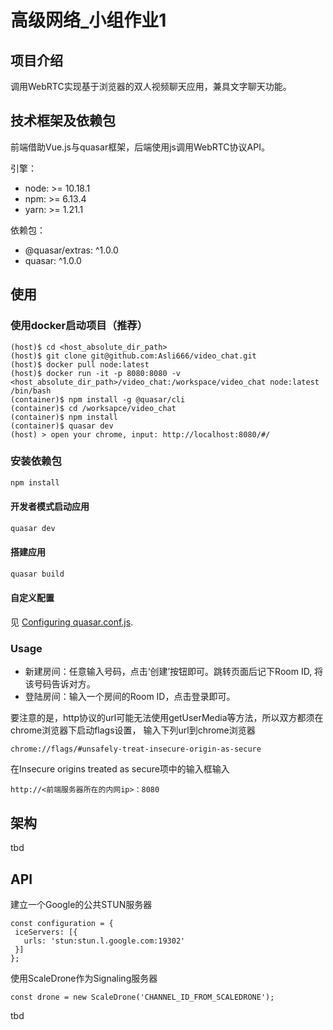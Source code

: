 # 高级网络_小组作业1

## 项目介绍
调用WebRTC实现基于浏览器的双人视频聊天应用，兼具文字聊天功能。
## 技术框架及依赖包
前端借助Vue.js与quasar框架，后端使用js调用WebRTC协议API。

引擎：
* node: >= 10.18.1
* npm: >= 6.13.4
* yarn: >= 1.21.1

依赖包：
* @quasar/extras: ^1.0.0
* quasar: ^1.0.0

## 使用
### 使用docker启动项目（推荐）
```
(host)$ cd <host_absolute_dir_path>
(host)$ git clone git@github.com:Asli666/video_chat.git
(host)$ docker pull node:latest
(host)$ docker run -it -p 8080:8080 -v <host_absolute_dir_path>/video_chat:/workspace/video_chat node:latest /bin/bash
(container)$ npm install -g @quasar/cli
(container)$ cd /worksapce/video_chat
(container)$ npm install
(container)$ quasar dev
(host) > open your chrome, input: http://localhost:8080/#/
```
### 安装依赖包
```bash
npm install
```
#### 开发者模式启动应用
```bash
quasar dev
```
#### 搭建应用
```bash
quasar build
```
#### 自定义配置
见 [Configuring quasar.conf.js](https://quasar.dev/quasar-cli/quasar-conf-js).

### Usage
- 新建房间：任意输入号码，点击‘创建’按钮即可。跳转页面后记下Room ID, 将该号码告诉对方。
- 登陆房间：输入一个房间的Room ID，点击登录即可。

要注意的是，http协议的url可能无法使用getUserMedia等方法，所以双方都须在chrome浏览器下启动flags设置，
输入下列url到chrome浏览器

```
chrome://flags/#unsafely-treat-insecure-origin-as-secure
```

在Insecure origins treated as secure项中的输入框输入
```
http://<前端服务器所在的内网ip>：8080
```

## 架构
tbd

## API
建立一个Google的公共STUN服务器
```
const configuration = {
 iceServers: [{
   urls: 'stun:stun.l.google.com:19302'
 }]
};
```
使用ScaleDrone作为Signaling服务器
```
const drone = new ScaleDrone('CHANNEL_ID_FROM_SCALEDRONE');
```

tbd